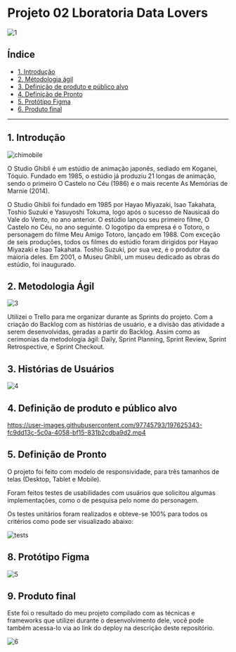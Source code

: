 # Projeto 02 Lboratoria Data Lovers


![1](https://user-images.githubusercontent.com/97745793/197622120-887702ad-b5d8-42b8-aa27-33662a0ae9d8.png)

## Índice

- [1. Introdução](#1-introdução)
- [2. Métodologia ágil](#2-métodologia-ágil)
- [3. Definição de produto e público alvo](#3-definição-de-produto-e-público-alvo)
- [4. Definição de Pronto](#4-definição-de-pronto)
- [5. Protótipo Figma](#5-protótipo-figma)
- [6. Produto final](#6-produto-final)



---

## 1. Introdução



![chimobile](https://user-images.githubusercontent.com/97745793/197623612-2a4e6ac8-fdc8-4ece-9a52-76d698d3f92b.gif)



O Studio Ghibli é um estúdio de animação japonês, sediado em Koganei, Tóquio. Fundado em 1985, o estúdio já produziu 21 longas de animação, sendo o primeiro O Castelo no Céu (1986) e o mais recente As Memórias de Marnie (2014).

O Studio Ghibli foi fundado em 1985 por Hayao Miyazaki, Isao Takahata, Toshio Suzuki e Yasuyoshi Tokuma, logo após o sucesso de Nausicaä do Vale do Vento, no ano anterior. O estúdio lançou seu primeiro filme, O Castelo no Céu, no ano seguinte. O logotipo da empresa é o Totoro, o personagem do filme Meu Amigo Totoro, lançado em 1988. Com exceção de seis produções, todos os filmes do estúdio foram dirigidos por Hayao Miyazaki e Isao Takahata. Toshio Suzuki, por sua vez, é o produtor da maioria deles. Em 2001, o Museu Ghibli, um museu dedicado as obras do estúdio, foi inaugurado.


## 2. Metodologia Ágil

![3](https://user-images.githubusercontent.com/97745793/197622230-03f5125a-7f16-495c-b79e-619e5fcc273f.png)

Utilizei o Trello para me organizar durante as Sprints do projeto. Com a criação do Backlog com as histórias de usuário, e a divisão das atividade a serem desenvolvidas, geradas a partir do Backlog. Assim como as cerimonias da metodologia ágil: Daily, Sprint Planning, Sprint Review, Sprint Retrospective, e Sprint Checkout.

## 3. Histórias de Usuários


![4](https://user-images.githubusercontent.com/97745793/197622505-f0754e5d-e593-4c62-afcb-40fa58a48fae.png)



## 4. Definição de produto e público alvo



https://user-images.githubusercontent.com/97745793/197625343-fc9dd13c-5c0a-4058-bf15-831b2cdba9d2.mp4



## 5. Definição de Pronto

O projeto foi feito com modelo de responsividade, para três tamanhos de telas (Desktop, Tablet e Mobile).

Foram feitos testes de usabilidades com usuários que solicitou algumas implementações, como o de pesquisa pelo nome do personagem.

Os testes unitários foram realizados e obteve-se 100% para todos os critérios como pode ser visualizado abaixo:

![tests](https://user-images.githubusercontent.com/97745793/197625316-10621a93-1f4c-415e-a70f-a3421d51c829.png)


## 8. Protótipo Figma


![5](https://user-images.githubusercontent.com/97745793/197625649-25287ccb-3f23-45a6-a747-eedfafd48813.png)


## 9. Produto final

Este foi o resultado do meu projeto compilado com as técnicas e frameworks que utilizei durante o desenvolvimento dele, você pode também acessa-lo via ao link do deploy na descrição deste repositório.

![6](https://user-images.githubusercontent.com/97745793/197626382-bd8ddde9-f5d0-47e8-85ff-b8391424e590.png)

